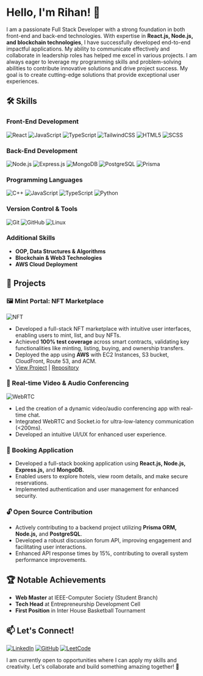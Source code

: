 # Hello, I'm Rihan! 👋

I am a passionate Full Stack Developer with a strong foundation in both front-end and back-end technologies. With expertise in **React.js, Node.js, and blockchain technologies**, I have successfully developed end-to-end impactful applications. My ability to communicate effectively and collaborate in leadership roles has helped me excel in various projects. I am always eager to leverage my programming skills and problem-solving abilities to contribute innovative solutions and drive project success. My goal is to create cutting-edge solutions that provide exceptional user experiences.

## 🛠️ Skills

### Front-End Development
![React](https://img.shields.io/badge/React.js-61DAFB?style=for-the-badge&logo=react&logoColor=black)
![JavaScript](https://img.shields.io/badge/JavaScript-F7DF1E?style=for-the-badge&logo=javascript&logoColor=black)
![TypeScript](https://img.shields.io/badge/TypeScript-007ACC?style=for-the-badge&logo=typescript&logoColor=white)
![TailwindCSS](https://img.shields.io/badge/TailwindCSS-38B2AC?style=for-the-badge&logo=tailwind-css&logoColor=white)
![HTML5](https://img.shields.io/badge/HTML5-E34F26?style=for-the-badge&logo=html5&logoColor=white)
![SCSS](https://img.shields.io/badge/SCSS-CF649A?style=for-the-badge&logo=sass&logoColor=white)

### Back-End Development
![Node.js](https://img.shields.io/badge/Node.js-339933?style=for-the-badge&logo=node.js&logoColor=white)
![Express.js](https://img.shields.io/badge/Express.js-000000?style=for-the-badge&logo=express&logoColor=white)
![MongoDB](https://img.shields.io/badge/MongoDB-47A248?style=for-the-badge&logo=mongodb&logoColor=white)
![PostgreSQL](https://img.shields.io/badge/PostgreSQL-336791?style=for-the-badge&logo=postgresql&logoColor=white)
![Prisma](https://img.shields.io/badge/Prisma-2D3748?style=for-the-badge&logo=prisma&logoColor=white)

### Programming Languages
![C++](https://img.shields.io/badge/C++-00599C?style=for-the-badge&logo=c%2B%2B&logoColor=white)
![JavaScript](https://img.shields.io/badge/JavaScript-F7DF1E?style=for-the-badge&logo=javascript&logoColor=black)
![TypeScript](https://img.shields.io/badge/TypeScript-007ACC?style=for-the-badge&logo=typescript&logoColor=white)
![Python](https://img.shields.io/badge/Python-3776AB?style=for-the-badge&logo=python&logoColor=white)

### Version Control & Tools
![Git](https://img.shields.io/badge/Git-F05032?style=for-the-badge&logo=git&logoColor=white)
![GitHub](https://img.shields.io/badge/GitHub-181717?style=for-the-badge&logo=github&logoColor=white)
![Linux](https://img.shields.io/badge/Linux-FCC624?style=for-the-badge&logo=linux&logoColor=black)

### Additional Skills
- **OOP, Data Structures & Algorithms**
- **Blockchain & Web3 Technologies**
- **AWS Cloud Deployment**

## 🌟 Projects

### 🖼️ Mint Portal: NFT Marketplace
![NFT](https://img.shields.io/badge/NFT-Marketplace-4B0082?style=for-the-badge&logo=ethereum&logoColor=white)
- Developed a full-stack NFT marketplace with intuitive user interfaces, enabling users to mint, list, and buy NFTs.
- Achieved **100% test coverage** across smart contracts, validating key functionalities like minting, listing, buying, and ownership transfers.
- Deployed the app using **AWS** with EC2 Instances, S3 bucket, CloudFront, Route 53, and ACM.
- [View Project](https://mintportal.al-nizam.online/) | [Repository](https://github.com/Mohd-Rihan-Ali/nft-marketplace-contracts.git)

### 🎥 Real-time Video & Audio Conferencing
![WebRTC](https://img.shields.io/badge/WebRTC-333333?style=for-the-badge&logo=webrtc&logoColor=white)
- Led the creation of a dynamic video/audio conferencing app with real-time chat.
- Integrated WebRTC and Socket.io for ultra-low-latency communication (<200ms).
- Developed an intuitive UI/UX for enhanced user experience.

### 🏨 Booking Application
- Developed a full-stack booking application using **React.js, Node.js, Express.js,** and **MongoDB.**
- Enabled users to explore hotels, view room details, and make secure reservations.
- Implemented authentication and user management for enhanced security.

### 🔓 Open Source Contribution
- Actively contributing to a backend project utilizing **Prisma ORM, Node.js,** and **PostgreSQL**.
- Developed a robust discussion forum API, improving engagement and facilitating user interactions.
- Enhanced API response times by 15%, contributing to overall system performance improvements.

## 🏆 Notable Achievements
- **Web Master** at IEEE-Computer Society (Student Branch)
- **Tech Head** at Entrepreneurship Development Cell
- **First Position** in Inter House Basketball Tournament

## 📫 Let's Connect!
[![LinkedIn](https://img.shields.io/badge/LinkedIn-Connect-blue?style=flat&logo=linkedin)](https://www.linkedin.com/in/mohd-rihan-ali/)
[![GitHub](https://img.shields.io/badge/GitHub-Follow-black?style=flat&logo=github)](https://github.com/Mohd-Rihan-Ali/)
[![LeetCode](https://img.shields.io/badge/LeetCode-Connect-blue?style=flat&logo=leetcode)](https://leetcode.com/mohd-rihan-ali/)

I am currently open to opportunities where I can apply my skills and creativity. Let's collaborate and build something amazing together! 🚀
